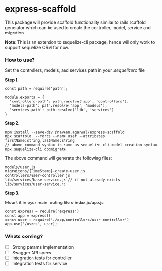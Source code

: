# express-scaffold
This package will provide scaffold functionality similar to rails scaffold generator which can be used to create the controller, model, service and migration.

**Note**: This is an extention to sequelize-cli package, hence will only work to support sequelize ORM for now.

### How to use?
Set the controllers, models, and services path in your *.sequelizerc* file

**Step 1.**
```
const path = require('path');

module.exports = {
  'controllers-path': path.resolve('app', 'controllers'),
  'models-path': path.resolve('app', 'models'),
  'services-path': path.resolve('lib', 'services')
}
```

**Step 2.**
```
npm install --save-dev @naveen.agarwal/express-scaffold
npx scaffold  --force --name User --attributes firstName:string,lastName:string
// above command syntax is same as sequelize-cli model creation syntax
npx sequelize-cli db:migrate
```

The above command will generate the following files:
```
models/user.js
migraitons/{TimeStamp}-create-user.js
controllers/user-controller.js
lib/services/base-service.js // if not already exists
lib/services/user-service.js
```

**Step 3.**

Mount it in oyur main routing file o index.js/app.js
```
const express = require('express')
const app = express()
const user = require('./app/controllers/user-controller');
app.use('/users', user);
```

### Whats coming?
- [ ] Strong params implementation
- [ ] Swagger API specs
- [ ] Integration tests for controller
- [ ] Integration tests for service
